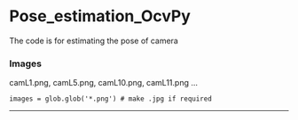 # Pose_estimation_OcvPy
The code is for estimating the pose of camera 

### Images
camL1.png, camL5.png, camL10.png, camL11.png ...
```
images = glob.glob('*.png') # make .jpg if required
```
---


